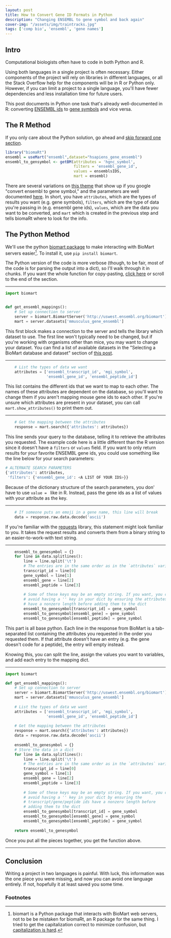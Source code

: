 ```yaml
---
layout: post
title: How to Convert Gene ID Formats in Python
description: "Changing ENSEMBL to gene symbol and back again"
cover-img: "/assets/img/traintracks.jpg"
tags: ['comp bio', 'ensembl', 'gene names']
---
```


## Intro 
Computational biologists often have to code in both Python and R.

Using both languages in a single project is often necessary. 
Either components of the project will rely on libraries in different languages, or all the Stack Overflow help for the components will be in R or Python only.
However, if you can limit a project to a single language, you'll have fewer dependencies and less installation time for future users.

This post documents in Python one task that's already well-documented in R: converting [ENSEMBL ids](https://useast.ensembl.org/info/genome/stable_ids/index.html) to [gene symbols](http://www.informatics.jax.org/glossary/gene_symbol) and vice versa.


## The R Method
If you only care about the Python solution, go ahead and [skip forward one section](#python).

``` R
library("biomaRt")
ensembl = useMart("ensembl",dataset="hsapiens_gene_ensembl")
ensembl_to_gensymbol <- getBM(attributes = 'hgnc_symbol', 
                              filters = 'ensembl_gene_id', 
                              values = ensemblsIDS, 
                              mart = ensembl)
```

There are several variations on [this theme](https://bioinformatics.stackexchange.com/a/5230) that show up if you google "convert ensembl to gene symbol," and the parameters are well documented [here](https://www.rdocumentation.org/packages/biomaRt/versions/2.28.0/topics/getBM).
In short, you have `attributes`, which are the types of results you want (e.g. gene symbols), `filters`, which are the type of data you're passing in (e.g. ensembl gene ids), `values`, which are the data you want to be converted, and `mart` which is created in the previous step and tells biomaRt where to look for the info.
<a id="python"></a>
## The Python Method

We'll use the python [biomart package](https://pypi.org/project/biomart/) to make interacting with BioMart servers easier[^biomart].
To install it, use `pip install biomart`.

The Python version of the code is more verbose (though, to be fair, most of the code is for parsing the output into a dict), so I'll walk through it in chunks.
If you want the whole function for copy-pasting, [click here](https://gist.github.com/ben-heil/cffbebf8865795fe2efbbfec041da969) or scroll to the end of the section.

-----

``` python
import biomart 


def get_ensembl_mappings():                                   
    # Set up connection to server                                               
    server = biomart.BiomartServer('http://uswest.ensembl.org/biomart')         
    mart = server.datasets['mmusculus_gene_ensembl']                            
```

This first block makes a connection to the server and tells the library which dataset to use. 
The first line won't typically need to be changed, but if you're working with organisms other than mice, you may want to change your dataset.
You can find a list of available datasets in the "Selecting a BioMart database and dataset" section of [this post](https://bioconductor.riken.jp/packages/3.4/bioc/vignettes/biomaRt/inst/doc/biomaRt.html).

-----

``` python
    # List the types of data we want                                            
    attributes = ['ensembl_transcript_id', 'mgi_symbol', 
                  'ensembl_gene_id', 'ensembl_peptide_id']
```

This list contains the different ids that we want to map to each other.
The names of these attributes are dependent on the database, so you'll want to change them if you aren't mapping mouse gene ids to each other.
If you're unsure which attributes are present in your dataset, you can call `mart.show_attributes()` to print them out.

-----

``` python
    # Get the mapping between the attributes                                    
    response = mart.search({'attributes': attributes})                          
```

This line sends your query to the database, telling it to retrieve the attributes you requested.
The example code here is a little different than the R version since it doesn't have a `filters` or `values` field.
If you want to only return results for your favorite ENSEMBL gene ids, you could use something like the line below for your search parameters:

``` python
# ALTERNATE SEARCH PARAMETERS
{'attributes': attributes, 
 'filters': {'ensembl_gene_id': <A LIST OF YOUR IDS>}}
```
Because of the dictionary structure of the search parameters, you don' have to use `value = ` like in R.
Instead, pass the gene ids as a list of values with your attribute as the key.

---

``` python
    # If someone puts an emoji in a gene name, this line will break 
    data = response.raw.data.decode('ascii')                                    
```
If you're familiar with the [requests](https://docs.python-requests.org/en/latest/) library, this statement might look familiar to you.
It takes the request results and converts them from a binary string to an easier-to-work-with text string.

-----

``` python
    ensembl_to_genesymbol = {}                                                  
    for line in data.splitlines():                                              
        line = line.split('\t')                                                 
        # The entries are in the same order as in the `attributes` variable
        transcript_id = line[0]                                                 
        gene_symbol = line[1]                                                   
        ensembl_gene = line[2]                                                  
        ensembl_peptide = line[3]                                               
                                                                                
        # Some of these keys may be an empty string. If you want, you can 
        # avoid having a '' key in your dict by ensuring the attributes
        # have a nonzero length before adding them to the dict
        ensembl_to_genesymbol[transcript_id] = gene_symbol                      
        ensembl_to_genesymbol[ensembl_gene] = gene_symbol                       
        ensembl_to_genesymbol[ensembl_peptide] = gene_symbol                
```
This part is all base python.
Each line in the response from BioMart is a tab-separated list containing the attributes you requested in the order you requested them.
If that attribute doesn't have an entry (e.g. the gene doesn't code for a peptide), the entry will empty instead.

Knowing this, you can split the line, assign the values you want to variables, and add each entry to the mapping dict.

-----

``` python
import biomart

def get_ensembl_mappings():                                   
    # Set up connection to server                                               
    server = biomart.BiomartServer('http://uswest.ensembl.org/biomart')         
    mart = server.datasets['mmusculus_gene_ensembl']                            
                                                                                
    # List the types of data we want                                            
    attributes = ['ensembl_transcript_id', 'mgi_symbol', 
                  'ensembl_gene_id', 'ensembl_peptide_id']
                                                                                
    # Get the mapping between the attributes                                    
    response = mart.search({'attributes': attributes})                          
    data = response.raw.data.decode('ascii')                                    
                                                                                
    ensembl_to_genesymbol = {}                                                  
    # Store the data in a dict                                                  
    for line in data.splitlines():                                              
        line = line.split('\t')                                                 
        # The entries are in the same order as in the `attributes` variable
        transcript_id = line[0]                                                 
        gene_symbol = line[1]                                                   
        ensembl_gene = line[2]                                                  
        ensembl_peptide = line[3]                                               
                                                                                
        # Some of these keys may be an empty string. If you want, you can 
        # avoid having a '' key in your dict by ensuring the 
        # transcript/gene/peptide ids have a nonzero length before
        # adding them to the dict
        ensembl_to_genesymbol[transcript_id] = gene_symbol                      
        ensembl_to_genesymbol[ensembl_gene] = gene_symbol                       
        ensembl_to_genesymbol[ensembl_peptide] = gene_symbol                
                                                                                
    return ensembl_to_genesymbol
```
Once you put all the pieces together, you get the function above.

-----


## Conclusion
Writing a project in two languages is painful.
With luck, this information was the one piece you were missing, and now you can avoid one language entirely.
If not, hopefully it at least saved you some time.

### Footnotes
[^biomart]: biomart is a Python package that interacts with BioMart web servers, not to be be mistaken for biomaRt, an R package for the same thing. I tried to get the capitalization correct to minimize confusion, but [capitalization is hard](https://twitter.com/SwiftOnSecurity/status/569989992233213952).
